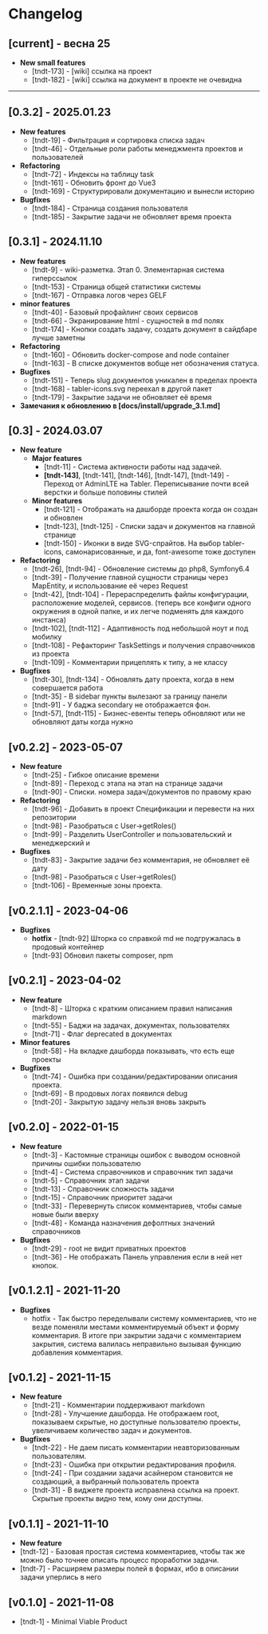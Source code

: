 # Changelog

## [current] - весна 25
- **New small features**
  - [tndt-173] - [wiki] ссылка на проект
  - [tndt-182] - [wiki] ссылка на документ в проекте не очевидна

----

## [0.3.2] - 2025.01.23
- **New features**
  - [tndt-19] - Фильтрация и сортировка списка задач
  - [tndt-46] - Отдельные роли работы менеджмента проектов и пользователей
- **Refactoring**
  - [tndt-72] - Индексы на таблицу task
  - [tndt-161] - Обновить фронт до Vue3
  - [tndt-169] - Структурировали документацию и вынесли историю
- **Bugfixes**
  - [tndt-184] - Страница создания пользователя
  - [tndt-185] - Закрытие задачи не обновляет время проекта


## [0.3.1] - 2024.11.10
- **New features**
  - [tndt-9] - wiki-разметка. Этап 0. Элементарная система гиперссылок
  - [tndt-153] - Страница общей статистики системы
  - [tndt-167] - Отправка логов через GELF
- **minor features**
  - [tndt-40] - Базовый профайлинг своих сервисов
  - [tndt-66] - Экранирование html - сущностей в md полях
  - [tndt-174] - Кнопки создать задачу, создать документ в сайдбаре лучше заметны
- **Refactoring**
  - [tndt-160] - Обновить docker-compose and node container
  - [tndt-163] - В списке документов вобще нет обозначения статуса.
- **Bugfixes**
  - [tndt-151] - Теперь slug документов уникален в пределах проекта
  - [tndt-168] - tabler-icons.svg переехал в другой пакет
  - [tndt-179] - Закрытие задачи не обновляет её время
- **Замечания к обновлению в [docs/install/upgrade_3.1.md]**


## [0.3] - 2024.03.07
- **New feature**
  - **Major features** 
     - [tndt-11] - Система активности работы над задачей.
     - **[tndt-143]**, [tndt-141], [tndt-146], [tndt-147], [tndt-149] - Переход от AdminLTE на Tabler. Переписывание почти всей верстки и больше половины стилей
  - **Minor features**
     - [tndt-121] - Отображать на дашборде проекта когда он создан и обновлен
     - [tndt-123], [tndt-125] - Списки задач и документов на главной странице
     - [tndt-150] - Иконки в виде SVG-спрайтов. На выбор tabler-icons, самонарисованные, и да, font-awesome тоже доступен
- **Refactoring**
  - [tndt-26], [tndt-94] - Обновление системы до php8, Symfony6.4
  - [tndt-39] - Получение главной сущности страницы через MapEntity, и использование её через Request
  - [tndt-42], [tndt-104] - Перераспределить файлы конфигурации, расположение моделей, сервисов. (теперь все конфиги одного окружения в одной папке, и их легче подменять для каждого инстанса)
  - [tndt-102], [tndt-112] - Адаптивность под небольшой ноут и под мобилку
  - [tndt-108] - Рефакторинг TaskSettings и получения справочников из проекта
  - [tndt-109] - Комментарии прицеплять к типу, а не классу
- **Bugfixes**
  - [tndt-30], [tndt-134] - Обновлять дату проекта, когда в нем совершается работа
  - [tndt-35] - В sidebar пункты вылезают за границу панели
  - [tndt-91] - У баджа secondary не отображается фон.
  - [tndt-57], [tndt-115] - Бизнес-евенты теперь обновляют или не обновляют даты когда нужно


## [v0.2.2] - 2023-05-07
- **New feature**
  - [tndt-25] - Гибкое описание времени
  - [tndt-89] - Переход с этапа на этап на странице задачи
  - [tndt-90] - Списки. номера задач/документов по правому краю
- **Refactoring**
  - [tndt-96] - Добавить в проект Спецификации и перевести на них репозитории
  - [tndt-98] - Разобраться с User->getRoles()
  - [tndt-99] - Разделить UserController и пользовательский и менеджерский и 
- **Bugfixes**
  - [tndt-83] - Закрытие задачи без комментария, не обновляет её дату
  - [tndt-98] - Разобраться с User->getRoles()
  - [tndt-106] - Временные зоны проекта. 


## [v0.2.1.1] - 2023-04-06
- **Bugfixes**
  - **hotfix** - [tndt-92] Шторка со справкой md не подгружалась в продовый контейнер
  - [tndt-93] Обновил пакеты composer, npm


## [v0.2.1] - 2023-04-02
- **New feature**
  - [tndt-8] - Шторка с кратким описанием правил написания markdown
  - [tndt-55] - Баджи на задачах, документах, пользователях
  - [tndt-71] - Флаг deprecated в документах
- **Minor features**
  - [tndt-58] - На вкладке дашборда показывать, что есть еще проекты
- **Bugfixes**
  - [tndt-74] - Ошибка при создании/редактировании описания проекта.
  - [tndt-69] - В продовых логах появился debug
  - [tndt-20] - Закрытую задачу нельзя вновь закрыть


## [v0.2.0] - 2022-01-15
- **New feature**
  - [tndt-3] - Кастомные страницы ошибок с выводом основной причины ошибки пользователю
  - [tndt-4] - Система справочников и справочник тип задачи
  - [tndt-5] - Справочник этап задачи
  - [tndt-13] - Справочник сложность задачи
  - [tndt-15] - Справочник приоритет задачи
  - [tndt-33] - Перевернуть список комментариев, чтобы самые новые были вверху
  - [tndt-48] - Команда назначения дефолтных значений справочников
- **Bugfixes**
  - [tndt-29] - root не видит приватных проектов
  - [tndt-36] - Не отображать Панель управления если в ней нет кнопок.


## [v0.1.2.1] - 2021-11-20
- **Bugfixes**
  - hotfix - Так быстро переделывали систему комментариев, что не везде поменяли местами комментируемый объект и форму комментария. В итоге при закрытии задачи с комментарием закрытия, система валилась неправильно вызывая функцию добавления комментария.


## [v0.1.2] - 2021-11-15
- **New feature** 
  - [tndt-21] - Комментарии поддерживают markdown
  - [tndt-28] - Улучшение дашборда. Не отображаем root, показываем скрытые, но доступные пользователю проекты, увеличиваем количество задач и документов.
- **Bugfixes**
  - [tndt-22] - Не даем писать комментарии неавторизованным пользователям.
  - [tndt-23] - Ошибка при открытии редактирования профиля.
  - [tndt-24] - При создании задачи асайнером становится не создающий, а выбранный пользователь проекта
  - [tndt-31] - В виджете проекта исправлена ссылка на проект. Скрытые проекты видно тем, кому они доступны.


## [v0.1.1] - 2021-11-10
- **New feature**
- [tndt-12] - Базовая простая система комментариев, чтобы так же можно было точнее описать процесс проработки задачи.
- [tndt-7] - Расширяем размеры полей в формах, ибо в описании задачи уперлись в него


## [v0.1.0] - 2021-11-08
- [tndt-1] - Minimal Viable Product